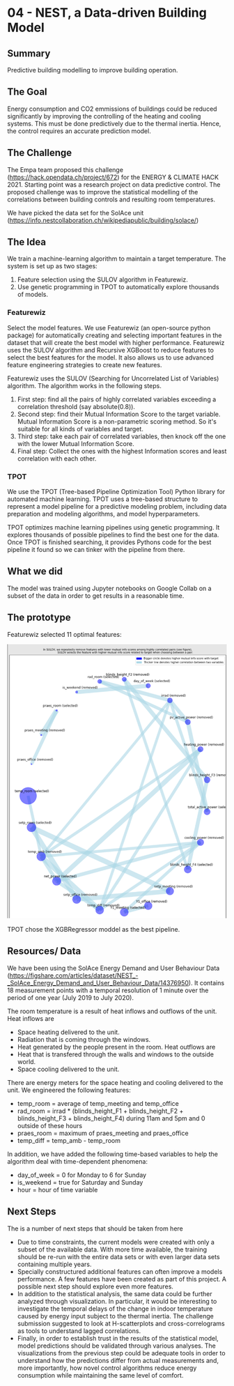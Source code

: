 # 04 - NEST, a Data-driven Building Model
## Summary
Predictive building modelling to improve building operation.

## The Goal
Energy consumption and CO2 emmissions of buildings could be reduced significantly by improving the controlling of the heating and cooling systems. This must be done predictively due to the thermal inertia. Hence, the control requires an accurate prediction model.

## The Challenge
The Empa team proposed this challenge (https://hack.opendata.ch/project/672) for the ENERGY &amp; CLIMATE HACK 2021. Starting point was a research project on data predictive control. The proposed challenge was to improve the statistical modelling of the correlations between building controls and resulting room temperatures.

We have picked the data set for the SolAce unit (https://info.nestcollaboration.ch/wikipediapublic/building/solace/)

## The Idea
We train a machine-learning algorithm to maintain a target temperature. The system is set up as two stages:
1. Feature selection using the SULOV algorithm in Featurewiz.
2. Use genetic programming in TPOT to automatically explore thousands of models.

### Featurewiz
Select the model features. We use Featurewiz (an open-source python package) for automatically creating and selecting important features in the dataset that will create the best model with higher performance. Featurewiz uses the SULOV algorithm and Recursive XGBoost to reduce features to select the best features for the model. It also allows us to use advanced feature engineering strategies to create new features. 

Featurewiz uses the SULOV (Searching for Uncorrelated List of Variables) algorithm. The algorithm works in the following steps.
1. First step: find all the pairs of highly correlated variables exceeding a correlation threshold (say absolute(0.8)).
2. Second step: find their Mutual Information Score to the target variable. Mutual Information Score is a non-parametric scoring method. So it's suitable for all kinds of variables and target.
3. Third step: take each pair of correlated variables, then knock off the one with the lower Mutual Information Score.
4. Final step: Collect the ones with the highest Information scores and least correlation with each other.

### TPOT
We use the TPOT (Tree-based Pipeline Optimization Tool) Python library for automated machine learning. TPOT uses a tree-based structure to represent a model pipeline for a predictive modeling problem, including data preparation and modeling algorithms, and model hyperparameters.

TPOT optimizes machine learning pipelines using genetic programming. It explores thousands of possible pipelines to find the best one for the data. Once TPOT is finished searching, it provides Pythons code for the best pipeline it found so we can tinker with the pipeline from there.

## What we did
The model was trained using Jupyter notebooks on Google Collab on a subset of the data in order to get results in a reasonable time.

## The prototype
Featurewiz selected 11 optimal features:

![Title](https://github.com/WolframWilluhn/ENRGCLIM21_04_NEST/blob/main/Modelling/Sampled_fulldata_extended.png)

TPOT chose the XGBRegressor moddel as the best pipeline.

## Resources/ Data
We have been using the SolAce Energy Demand and User Behaviour Data (https://figshare.com/articles/dataset/NEST_-_SolAce_Energy_Demand_and_User_Behaviour_Data/14376950). It contains 18 measurement points with a temporal resolution of 1 minute over the period of one year (July 2019 to July 2020).

The room temperature is a result of heat inflows and outflows of the unit.
Heat inflows are
- Space heating delivered to the unit.
- Radiation that is coming through the windows.
- Heat generated by the people present in the room.
Heat outflows are
- Heat that is transfered through the walls and windows to the outside world.
- Space cooling delivered to the unit.

There are energy meters for the space heating and cooling delivered to the unit. We engineered the following features:
- temp_room = average of temp_meeting and temp_office
- rad_room = irrad * (blinds_height_F1 + blinds_height_F2 + blinds_height_F3 + blinds_height_F4) during 11am and 5pm and 0 outside of these hours
- praes_room = maximum of praes_meeting and praes_office
- temp_diff = temp_amb - temp_room

In addition, we have added the following time-based variables to help the algorithm deal with time-dependent phenomena:
- day_of_week = 0 for Monday to 6 for Sunday
- is_weekend = true for Saturday and Sunday
- hour = hour of time variable

## Next Steps
The is a number of next steps that should be taken from here
- Due to time constraints, the current models were created with only a subset of the available data. With more time available, the training should be re-run with the entire data sets or with even larger data sets containing multiple years.
- Specially constructured additional features can often improve a models performance. A few features have been created as part of this project. A possible next step should explore even more features.
- In addition to the statistical analysis, the same data could be further analyzed through visualization. In particular, it would be interesting to investigate the temporal delays of the change in indoor temperature caused by energy input subject to the thermal inertia. The challenge submission suggested to look at H-scatterplots and cross-correlograms as tools to understand lagged correlations.
- Finally, in order to establish trust in the results of the statistical model, model predictions should be validated through various analyses. The visualizations from the previous step could be adequate tools in order to understand how the predictions differ from actual measurements and, more importantly, how novel control algorithms reduce energy consumption while maintaining the same level of comfort.
